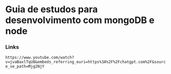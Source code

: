 # Guia de estudos para desenvolvimento com mongoDB e node

### Links
`https://www.youtube.com/watch?v=jvaBaxlTqU8&embeds_referring_euri=https%3A%2F%2Fchatgpt.com%2F&source_ve_path=Mjg2NjY`